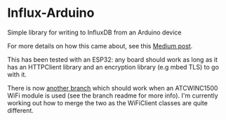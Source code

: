 # Influx-Arduino
Simple library for writing to InfluxDB from an Arduino device

For more details on how this came about, see this [Medium post](https://medium.com/@teebr/iot-with-an-esp32-influxdb-and-grafana-54abc9575fb2).

This has been tested with an ESP32: any board should work as long as it has an HTTPClient library and an encryption library (e.g mbed TLS) to go with it.


There is now [another branch](https://github.com/teebr/Influx-Arduino/tree/m0-wifi) which should work when an ATCWINC1500 WiFi module is used (see the branch readme for more info). I'm currently working out how to merge the two as the WiFiClient classes are quite different.

